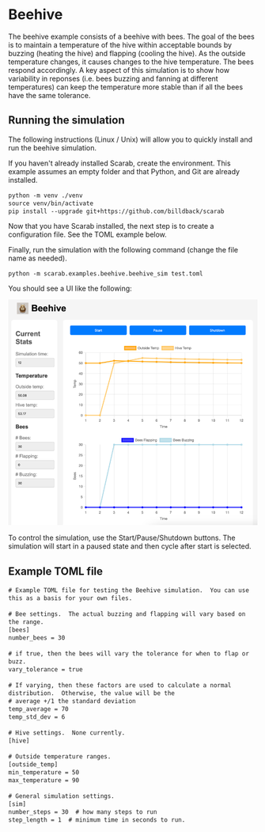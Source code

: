 # Beehive

The beehive example consists of a beehive with bees. The goal of the bees is to maintain a temperature of the hive
within acceptable bounds by buzzing (heating the hive) and flapping (cooling the hive). As the outside temperature
changes, it causes changes to the hive temperature. The bees respond accordingly. A key aspect of this simulation is
to show how variability in reponses (i.e. bees buzzing and fanning at different temperatures) can keep the temperature
more stable than if all the bees have the same tolerance.

## Running the simulation

The following instructions (Linux / Unix) will allow you to quickly install and run the beehive simulation.

If you haven't already installed Scarab, create the environment.  This example assumes an empty folder and that Python, and Git are already installed.

~~~
python -m venv ./venv
source venv/bin/activate
pip install --upgrade git+https://github.com/billdback/scarab
~~~

Now that you have Scarab installed, the next step is to create a configuration file.  See the TOML example below.

Finally, run the simulation with the following command (change the file name as needed).
~~~
python -m scarab.examples.beehive.beehive_sim test.toml
~~~

You should see a UI like the following:

![Beehive UI](./images/example-ui.png)

To control the simulation, use the Start/Pause/Shutdown buttons.  The simulation will start in a paused state and then 
cycle after start is selected.  

## Example TOML file

~~~
# Example TOML file for testing the Beehive simulation.  You can use this as a basis for your own files.

# Bee settings.  The actual buzzing and flapping will vary based on the range.
[bees]
number_bees = 30

# if true, then the bees will vary the tolerance for when to flap or buzz.
vary_tolerance = true

# If varying, then these factors are used to calculate a normal distribution.  Otherwise, the value will be the
# average +/1 the standard deviation
temp_average = 70
temp_std_dev = 6

# Hive settings.  None currently.
[hive]

# Outside temperature ranges.
[outside_temp]
min_temperature = 50
max_temperature = 90

# General simulation settings.
[sim]
number_steps = 30  # how many steps to run
step_length = 1  # minimum time in seconds to run.
~~~


